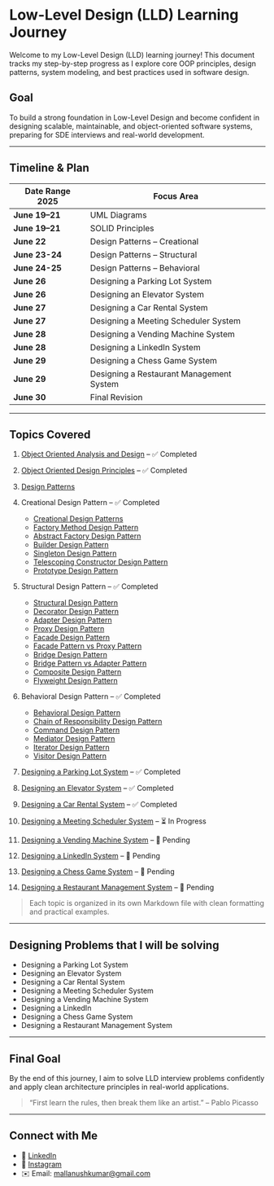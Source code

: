 # Low-Level Design (LLD) Learning Journey

Welcome to my Low-Level Design (LLD) learning journey! This document tracks my step-by-step progress as I explore core OOP principles, design patterns, system modeling, and best practices used in software design.

## Goal

To build a strong foundation in Low-Level Design and become confident in designing scalable, maintainable, and object-oriented software systems, preparing for SDE interviews and real-world development.

---

## Timeline & Plan

| Date Range 2025       | Focus Area                                                                                                             |
| ---------------- | ---------------------------------------------------------------------------------------------------------------------- |
| **June 19–21**   |        UML Diagrams                                   |
| **June 19–21**   |        SOLID Principles                               |
| **June 22**      |        Design Patterns – Creational                   |
| **June 23-24**   |        Design Patterns – Structural                   |
| **June 24-25**   |        Design Patterns – Behavioral                   |
| **June 26**      |        Designing a Parking Lot System                 |
| **June 26**      |        Designing an Elevator System                   |
| **June 27**      |        Designing a Car Rental System                  |
| **June 27**      |        Designing a Meeting Scheduler System           |
| **June 28**      |        Designing a Vending Machine System             |
| **June 28**      |        Designing a LinkedIn System                    |
| **June 29**      |        Designing a Chess Game System                  |
| **June 29**      |        Designing a Restaurant Management System       |
| **June 30**      |        Final Revision                                 |

---

## Topics Covered

1. [Object Oriented Analysis and Design](./01_Object_Oriented_Analysis_and_Design.md) – ✅ Completed  
2. [Object Oriented Design Principles](./02_Object_Oriented_Design_Principles.md) – ✅ Completed  
3. [Design Patterns](./03_Design_Patterns.md)  

4. Creational Design Pattern – ✅ Completed  
   - [Creational Design Patterns](./04_Creational_Design_Pattern/01_Creational_Design_Patterns.md)  
   - [Factory Method Design Pattern](./04_Creational_Design_Pattern/02_Factory_Method_Design_Pattern.md)  
   - [Abstract Factory Design Pattern](./04_Creational_Design_Pattern/03_Abstract_Factory_Design_Pattern.md)  
   - [Builder Design Pattern](./04_Creational_Design_Pattern/04_Builder_Design_Pattern.md)  
   - [Singleton Design Pattern](./04_Creational_Design_Pattern/05_Singleton_Design_Pattern.md)  
   - [Telescoping Constructor Design Pattern](./04_Creational_Design_Pattern/06_Telescoping_Constructor_Design_Pattern.md)  
   - [Prototype Design Pattern](./04_Creational_Design_Pattern/07_Prototype_Design_Pattern.md)  

5. Structural Design Pattern – ✅ Completed  
   - [Structural Design Pattern](./05_Structural_Design_Pattern/01_Structural_Design_Pattern.md)  
   - [Decorator Design Pattern](./05_Structural_Design_Pattern/02_Decorator_Design_Pattern.md)  
   - [Adapter Design Pattern](./05_Structural_Design_Pattern/03_Adapter_Design_Pattern.md)  
   - [Proxy Design Pattern](./05_Structural_Design_Pattern/04_Proxy_Design_Pattern.md)  
   - [Facade Design Pattern](./05_Structural_Design_Pattern/05_Facade_Design_Pattern.md)  
   - [Facade Pattern vs Proxy Pattern](./05_Structural_Design_Pattern/06_Facade_Pattern_vs_Proxy_Pattern.md)  
   - [Bridge Design Pattern](./05_Structural_Design_Pattern/07_Bridge_Design_Pattern.md)  
   - [Bridge Pattern vs Adapter Pattern](./05_Structural_Design_Pattern/08_Bridge_Pattern_vs_Adapter_Pattern.md)  
   - [Composite Design Pattern](./05_Structural_Design_Pattern/09_Composite_Design_Pattern.md)  
   - [Flyweight Design Pattern](./05_Structural_Design_Pattern/10_Flyweight_Design_Pattern.md)  

6. Behavioral Design Pattern – ✅ Completed  
   - [Behavioral Design Pattern](./06_Behavioral_Design_Pattern/01_Behavioral_Design_Pattern.md)  
   - [Chain of Responsibility Design Pattern](./06_Behavioral_Design_Pattern/02_Chain_of_Responsibility_Design_Pattern.md)  
   - [Command Design Pattern](./06_Behavioral_Design_Pattern/03_Command_Design_Pattern.md)  
   - [Mediator Design Pattern](./06_Behavioral_Design_Pattern/04_Mediator_Design_Pattern.md)  
   - [Iterator Design Pattern](./06_Behavioral_Design_Pattern/05_Iterator_Design_Pattern.md)  
   - [Visitor Design Pattern](./06_Behavioral_Design_Pattern/06_Visitor_Design_Pattern.md)  

7. [Designing a Parking Lot System](./07_Designing_a_Parking_Lot_System.md) – ✅ Completed  
8. [Designing an Elevator System](./08_Designing_an_Elevator_System.md) – ✅ Completed  
9. [Designing a Car Rental System](./09_Designing_a_Car_Rental_System.md) – ✅ Completed  
10. [Designing a Meeting Scheduler System](./10_Designing_a_Meeting_Scheduler_System.md) – ⏳ In Progress  
11. [Designing a Vending Machine System](./11_Designing_a_Vending_Machine_System.md) – 🔲 Pending  
12. [Designing a LinkedIn System](./12_Designing_a_LinkedIn_System.md) – 🔲 Pending  
13. [Designing a Chess Game System](./13_Designing_a_Chess_Game_System.md) – 🔲 Pending  
14. [Designing a Restaurant Management System](./14_Designing_a_Restaurant_Management_System.md) – 🔲 Pending  


> Each topic is organized in its own Markdown file with clean formatting and practical examples.

---

## Designing Problems that I will be solving

* Designing a Parking Lot System  
* Designing an Elevator System  
* Designing a Car Rental System  
* Designing a Meeting Scheduler System  
* Designing a Vending Machine System  
* Designing a LinkedIn  
* Designing a Chess Game System  
* Designing a Restaurant Management System  

---

## Final Goal

By the end of this journey, I aim to solve LLD interview problems confidently and apply clean architecture principles in real-world applications.

> “First learn the rules, then break them like an artist.” – Pablo Picasso

---

##  Connect with Me

- 💼 [LinkedIn](https://www.linkedin.com/in/anush-kumar-mall)  
- 📸 [Instagram](https://www.instagram.com/anush.kumar.mall/?next=%2Fanushkumar13%2F)  
- ✉️ Email: mallanushkumar@gmail.com